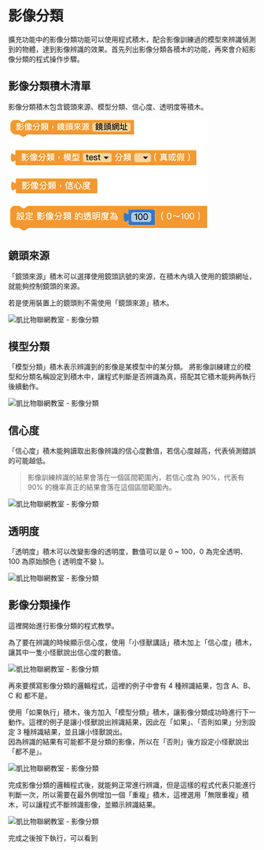 # 影像分類

擴充功能中的影像分類功能可以使用程式積木，配合影像訓練過的模型來辨識偵測到的物體，達到影像辨識的效果。首先列出影像分類各積木的功能，再來會介紹影像分類的程式操作步驟。

## 影像分類積木清單

影像分類積木包含鏡頭來源、模型分類、信心度、透明度等積木。

![凱比物聯網教室 - 影像分類](../../../../media/zh-tw/kebbi/imagemlDetect/blockly-01.jpg)

## 鏡頭來源

「鏡頭來源」積木可以選擇使用鏡頭訊號的來源，在積木內填入使用的鏡頭網址，就能夠控制鏡頭的來源。

若是使用裝置上的鏡頭則不需使用「鏡頭來源」積木。

![凱比物聯網教室 - 影像分類](../../../../media/zh-tw/kebbi/imagemlDetect/blockly-.jpg)

## 模型分類

「模型分類」積木表示辨識到的影像是某模型中的某分類。
將影像訓練建立的模型和分類名稱設定到積木中，讓程式判斷是否辨識為真，搭配其它積木能夠再執行後續動作。

![凱比物聯網教室 - 影像分類](../../../../media/zh-tw/kebbi/imagemlDetect/blockly-.jpg)

## 信心度

「信心度」積木能夠讀取出影像辨識的信心度數值，若信心度越高，代表偵測錯誤的可能越低。

> 影像訓練辨識的結果會落在一個區間範圍內，若信心度為 90%，代表有 90% 的機率真正的結果會落在這個區間範圍內。

![凱比物聯網教室 - 影像分類](../../../../media/zh-tw/kebbi/imagemlDetect/blockly-.jpg)

## 透明度

「透明度」積木可以改變影像的透明度，數值可以是 0 ~ 100，0 為完全透明、100 為原始顏色 ( 透明度不變 )。

![凱比物聯網教室 - 影像分類](../../../../media/zh-tw/kebbi/imagemlDetect/blockly-.jpg)

## 影像分類操作

這裡開始進行影像分類的程式教學。  

為了要在辨識的時候顯示信心度，使用「小怪獸講話」積木加上「信心度」積木，讓其中一隻小怪獸說出信心度的數值。

![凱比物聯網教室 - 影像分類](../../../../media/zh-tw/kebbi/imagemlDetect/blockly-.jpg)

再來要撰寫影像分類的邏輯程式，這裡的例子中會有 4 種辨識結果，包含 A、B、C 和 都不是。

使用「如果執行」積木，後方加入「模型分類」積木，讓影像分類成功時進行下一動作。這裡的例子是讓小怪獸說出辨識結果，因此在「如果」、「否則如果」分別設定 3 種辨識結果，並且讓小怪獸說出。  
因為辨識的結果有可能都不是分類的影像，所以在「否則」後方設定小怪獸說出「都不是」。

![凱比物聯網教室 - 影像分類](../../../../media/zh-tw/kebbi/imagemlDetect/blockly-.jpg)

完成影像分類的邏輯程式後，就能夠正常進行辨識，但是這樣的程式代表只能進行判斷一次，所以需要在最外側增加一個「重複」積木，這裡選用「無限重複」積木，可以讓程式不斷辨識影像，並顯示辨識結果。

![凱比物聯網教室 - 影像分類](../../../../media/zh-tw/kebbi/imagemlDetect/blockly-.jpg)

完成之後按下執行，可以看到

